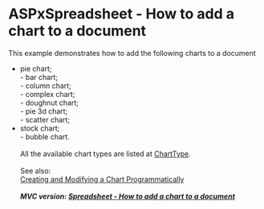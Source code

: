 # ASPxSpreadsheet - How to add a chart to a document


<p>This example demonstrates how to add the following charts to a document

* pie chart;<br>- bar chart;<br>- column chart;<br>- complex chart;<br>- doughnut chart;<br>- pie 3d chart;<br>- scatter chart;
* stock chart;<br>- bubble chart.<br><br>All the available chart types are listed at <a href="https://documentation.devexpress.com/#CoreLibraries/DevExpressSpreadsheetChartsChartTypeEnumtopic">ChartType</a>. <br><br>See also: <br><a href="https://documentation.devexpress.com/#WindowsForms/CustomDocument17429">Creating and Modifying a Chart Programmatically</a><br><br><em><strong>MVC version: <a href="https://www.devexpress.com/Support/Center/p/T467065">Spreadsheet - How to add a chart to a document</a></strong></em></p>

<br/>


